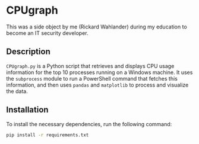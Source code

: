# CPUgraph

This was a side object by me (Rickard Wahlander) during my education to become an IT security developer.

## Description

`CPUgraph.py` is a Python script that retrieves and displays CPU usage information for the top 10 processes running on a Windows machine. It uses the `subprocess` module to run a PowerShell command that fetches this information, and then uses `pandas` and `matplotlib` to process and visualize the data.



## Installation

To install the necessary dependencies, run the following command:

```bash
pip install -r requirements.txt